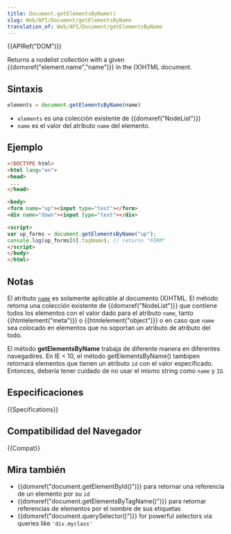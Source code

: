 ```yaml
---
title: Document.getElementsByName()
slug: Web/API/Document/getElementsByName
translation_of: Web/API/Document/getElementsByName
---
```


{{APIRef("DOM")}}

Returns a nodelist collection with a given {{domxref("element.name","name")}} in the (X)HTML document.

## Sintaxis

```js
elements = document.getElementsByName(name)
```

- `elements` es una colección existente de {{domxref("NodeList")}}
- `name` es el valor del atributo `name` del elemento.

## Ejemplo

```html
<!DOCTYPE html>
<html lang="en">
<head>
 ...
</head>

<body>
<form name="up"><input type="text"></form>
<div name="down"><input type="text"></div>

<script>
var up_forms = document.getElementsByName("up");
console.log(up_forms[0].tagName); // returns "FORM"
</script>
</body>
</html>
```

## Notas

El atributo [`name`](/es/docs/DOM/element.name) es solamente aplicable al documento (X)HTML. El método retorna una colección existente de {{domxref("NodeList")}} que contiene todos los elementos con el valor dado para el atributo `name`, tanto {{htmlelement("meta")}} o {{htmlelement("object")}} o en caso que `name` sea colocado en elementos que no soportan un atributo de atributo del todo.

El método **getElementsByName** trabaja de diferente manera en diferentes navegadires. En IE < 10, el método getElementsByName() tambipen retornará elementos que tienen un atributo `id` con el valor especificado. Entonces, debería tener cuidado de no usar el mismo string como `name` y `ID`.

## Especificaciones

{{Specifications}}

## Compatibilidad del Navegador

{{Compat}}

## Mira también

- {{domxref("document.getElementById()")}} para retornar una referencia de un elemento por su `id`
- {{domxref("document.getElementsByTagName()")}} para retornar referencias de elementos por el nombre de sus etiquetas
- {{domxref("document.querySelector()")}} for powerful selectors via queries like `'div.myclass'`
